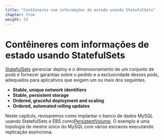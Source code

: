```yaml
---
title: "Contêineres com informações de estado usando StatefulSets"
chapter: true
weight: 54
---
```


# Contêineres com informações de estado usando StatefulSets

[StatefulSets](https://kubernetes.io/docs/concepts/workloads/controllers/statefulset/) gerenciar deploy e o dimensionamento de um conjunto de pods e fornecer garantias sobre o pedido e a exclusividade desses pods, adequados para aplicativos que exigem um ou mais dos seguintes.

* **Stable, unique network identifiers**
* **Stable, persistent storage**
* **Ordered, graceful deployment and scaling**
* **Ordered, automated rolling updates**

Neste capítulo, revisaremos como implantar o banco de dados MySQL usando StatefulSets e EBS como[PersistentVolume](https://kubernetes.io/docs/concepts/storage/persistent-volumes/). O exemplo é uma topologia de mestre único do MySQL com vários escravos executando replicação assíncrona.
